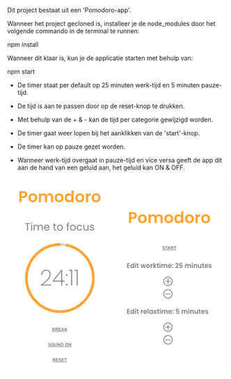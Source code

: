 Dit project bestaat uit een 'Pomodoro-app'.

Wanneer het project gecloned is, installeer je de node_modules door het volgende commando in de terminal te runnen:

npm install

Wanneer dit klaar is, kun je de applicatie starten met behulp van:

npm start


-   De timer staat per default op 25 minuten werk-tijd en 5 minuten pauze-tijd. 
    
-   De tijd is aan te passen door op de reset-knop te drukken.

-   Met behulp van de + & - kan de tijd per categorie gewijzigd worden.

-   De timer gaat weer lopen bij het aanklikken van de 'start'-knop.

-   De timer kan op pauze gezet worden.

-   Wanneer werk-tijd overgaat in pauze-tijd en vice versa geeft de app dit aan de hand van een 
    geluid aan, het geluid kan ON & OFF.

![alt imageApp](src/assets/pomodoro.png) ![alt imageApp](src/assets/pomodoro2.png)
